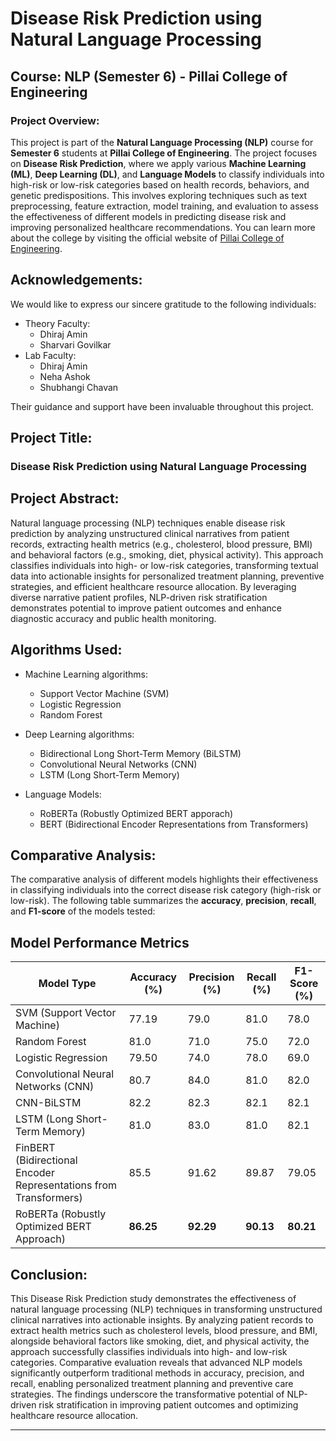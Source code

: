 # Disease Risk Prediction using Natural Language Processing

## Course: NLP (Semester 6) - Pillai College of Engineering

### Project Overview:

This project is part of the **Natural Language Processing (NLP)** course for **Semester 6** students at **Pillai College of Engineering**. The project focuses on **Disease Risk Prediction**, where we apply various **Machine Learning (ML)**, **Deep Learning (DL)**, and **Language Models** to classify individuals into high-risk or low-risk categories based on health records, behaviors, and genetic predispositions. This involves exploring techniques such as text preprocessing, feature extraction, model training, and evaluation to assess the effectiveness of different models in predicting disease risk and improving personalized healthcare recommendations.
You can learn more about the college by visiting the official website of [Pillai College of Engineering](https://www.pce.ac.in/).

## Acknowledgements:
We would like to express our sincere gratitude to the following individuals:
- Theory Faculty:
   - Dhiraj Amin
   - Sharvari Govilkar
- Lab Faculty:
   - Dhiraj Amin
   - Neha Ashok
   - Shubhangi Chavan

Their guidance and support have been invaluable throughout this project.

## Project Title: 
### Disease Risk Prediction using Natural Language Processing

## Project Abstract:
Natural language processing (NLP) techniques enable disease risk prediction by analyzing unstructured clinical narratives from patient records, extracting health metrics (e.g., cholesterol, blood pressure, BMI) and behavioral factors (e.g., smoking, diet, physical activity). This approach classifies individuals into high- or low-risk categories, transforming textual data into actionable insights for personalized treatment planning, preventive strategies, and efficient healthcare resource allocation. By leveraging diverse narrative patient profiles, NLP-driven risk stratification demonstrates potential to improve patient outcomes and enhance diagnostic accuracy and public health monitoring.


## Algorithms Used:

-  Machine Learning algorithms:
   - Support Vector Machine (SVM)
   - Logistic Regression 
   - Random Forest
 
- Deep Learning algorithms:
  - Bidirectional Long Short-Term Memory (BiLSTM)
  - Convolutional Neural Networks (CNN)
  - LSTM (Long Short-Term Memory)

 - Language Models:
      - RoBERTa (Robustly Optimized BERT apporach)
      - BERT (Bidirectional Encoder Representations from Transformers)

## Comparative Analysis:
The comparative analysis of different models highlights their effectiveness in classifying individuals into the correct disease risk category (high-risk or low-risk).
The following table summarizes the **accuracy**, **precision**, **recall**, and **F1-score** of the models tested:

## Model Performance Metrics

| **Model Type**                                   | **Accuracy (%)** | **Precision (%)** | **Recall (%)** | **F1-Score (%)** |
|--------------------------------------------------|------------------|-------------------|----------------|------------------|
| SVM (Support Vector Machine)                    | 77.19            | 79.0              | 81.0           | 78.0             |
| Random Forest                                    | 81.0             | 71.0              | 75.0           | 72.0             |
| Logistic Regression                              | 79.50            | 74.0              | 78.0           | 69.0             |
| Convolutional Neural Networks (CNN)             | 80.7             | 84.0              | 81.0           | 82.0             |
| CNN-BiLSTM                                       | 82.2             | 82.3              | 82.1           | 82.1             |
| LSTM (Long Short-Term Memory)                   | 81.0             | 83.0              | 81.0           | 82.1             |
| FinBERT (Bidirectional Encoder Representations from Transformers) | 85.5          | 91.62             | 89.87          | 79.05            |
| RoBERTa (Robustly Optimized BERT Approach)       | **86.25**        | **92.29**         | **90.13**      | **80.21**        |



## Conclusion:
This Disease Risk Prediction study demonstrates the effectiveness of natural language processing (NLP) techniques in transforming unstructured clinical narratives into actionable insights. By analyzing patient records to extract health metrics such as cholesterol levels, blood pressure, and BMI, alongside behavioral factors like smoking, diet, and physical activity, the approach successfully classifies individuals into high- and low-risk categories. Comparative evaluation reveals that advanced NLP models significantly outperform traditional methods in accuracy, precision, and recall, enabling personalized treatment planning and preventive care strategies. The findings underscore the transformative potential of NLP-driven risk stratification in improving patient outcomes and optimizing healthcare resource allocation.

---
